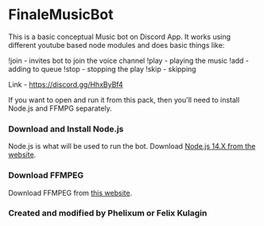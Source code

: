 # FinaleMusicBot


This is a basic conceptual Music bot on Discord App. 
It works using different youtube based node modules and does basic things like:

!join - invites bot to join the voice channel
!play - playing the music
!add - adding to queue
!stop - stopping the play
!skip - skipping


Link - https://discord.gg/HhxByBf4


If you want to open and run it from this pack, then you'll need to install Node.js and FFMPG separately.


### Download and Install Node.js

Node.js is what will be used to run the bot.
Download [Node.js 14.X from the website](https://nodejs.org/en/).

### Download FFMPEG

Download FFMPEG from [this website](https://ffmpeg.zeranoe.com/builds/). 

### Created and modified by Phelixum or Felix Kulagin
